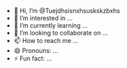 - 👋 Hi, I’m @Tuejdhsisnxhsuskskzbxhs
- 👀 I’m interested in ...
- 🌱 I’m currently learning ...
- 💞️ I’m looking to collaborate on ...
- 📫 How to reach me ...
- 😄 Pronouns: ...
- ⚡ Fun fact: ...

<!---
Tuejdhsisnxhsuskskzbxhs/Tuejdhsisnxhsuskskzbxhs is a ✨ special ✨ repository because its `README.md` (this file) appears on your GitHub profile.
You can click the Preview link to take a look at your changes.
--->
